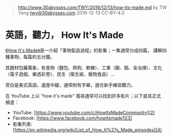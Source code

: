 ﻿> http://www.30abysses.com/TWY/2016/12/13/how-its-made.md
> by TW Yang <twy@30abysses.com> 2016-12-13 CC-BY-4.0

# 英語，聽力， How It's Made

[《How It's Made》][1]是一介紹「事物製造過程」的影集；一集通常分成四篇，
講解四種事物，每篇約五分鐘。

其題材包羅萬象，有食物（麵包、熱狗、軟糖）、工業（鋼、鋁、金冶煉）、文化
（電子遊戲、樂透彩卷）、民生（衛生紙、寵物食品）…

旁白是美式英語，速度中緩，通常附有字幕，適合新手練習聽力。

[1]: https://en.wikipedia.org/wiki/How_It's_Made

在 YouTube  上以 "how it's made"  蒐尋通常可以找到許多影片；以下是其正式
頻道：

* YouTube: [https://www.youtube.com/c/HowItsMadeCommunity][2]
* Facebook: [https://www.facebook.com/howitsmade1][3]
* 影集列表: [https://en.wikipedia.org/wiki/List_of_How_It%27s_Made_episodes][4]

[2]: https://www.youtube.com/c/HowItsMadeCommunity
[3]: https://www.facebook.com/howitsmade1
[4]: https://en.wikipedia.org/wiki/List_of_How_It%27s_Made_episodes
